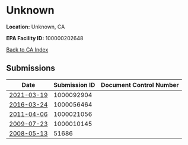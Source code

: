# Unknown

**Location:** Unknown, CA

**EPA Facility ID:** 100000202648

[Back to CA Index](../../index.md)

## Submissions

| Date | Submission ID | Document Control Number |
|------|--------------|-------------------------|
| [2021-03-19](submissions/1000092904.md) | 1000092904 |  |
| [2016-03-24](submissions/1000056464.md) | 1000056464 |  |
| [2011-04-06](submissions/1000021056.md) | 1000021056 |  |
| [2009-07-23](submissions/1000010145.md) | 1000010145 |  |
| [2008-05-13](submissions/51686.md) | 51686 |  |
